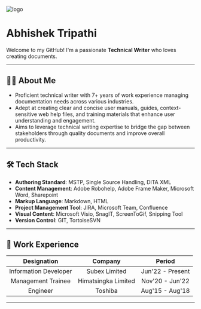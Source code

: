 ![logo](https://github.com/abhishektripathi2411/abhishektripathi2411/blob/main/BannerTechWrit.png)
# Abhishek Tripathi

Welcome to my GitHub! I'm a passionate **Technical Writer** who loves creating documents.

---

## 👨‍💻 About Me

- Proficient technical writer with 7+ years of work experience managing documentation needs across various industries.
- Adept at creating clear and concise user manuals, guides, context-sensitive web help files, and training materials that enhance user understanding and engagement.
- Aims to leverage technical writing expertise to bridge the gap between stakeholders through quality documents and improve overall productivity.

---

## 🛠️ Tech Stack
- **Authoring Standard**: MSTP, Single Source Handling, DITA XML
- **Content Management**: Adobe Robohelp, Adobe Frame Maker, Microsoft Word, Sharepoint
- **Markup Language**: Markdown, HTML 
- **Project Management Tool**: JIRA, Microsoft Team, Confluence 
- **Visual Content**: Microsoft Visio, SnagIT, ScreenToGif, Snipping Tool
- **Version Control**: GIT, TortoiseSVN

---

## 💼 Work Experience

| Designation | Company | Period |
|:-------------:|:---------:|:--------:|
|Information Developer|Subex Limited| Jun'22 - Present |
|Management Trainee|Himatsingka Limited| Nov'20 - Jun'22|
|Engineer|Toshiba | Aug'15 - Aug'18|

---
